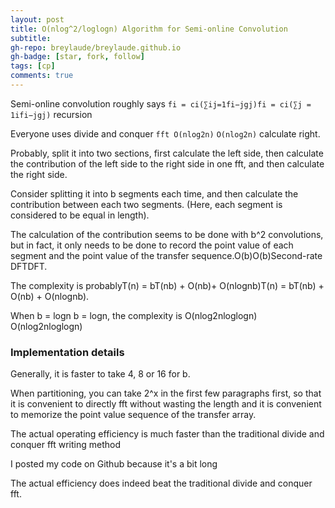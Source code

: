 ```yaml
---
layout: post
title: O(nlog^2/loglogn) Algorithm for Semi-online Convolution
subtitle: 
gh-repo: breylaude/breylaude.github.io
gh-badge: [star, fork, follow]
tags: [cp]
comments: true
---
```


Semi-online convolution roughly says `fi = ci(∑ij=1fi−jgj)fi = ci(∑j = 1ifi−jgj)` recursion

Everyone uses divide and conquer `fft O(nlog2n)` `O(nlog2⁡n)` calculate right.

Probably, split it into two sections, first calculate the left side, then calculate the contribution of the left side to the right side in one fft, and then calculate the right side.

Consider splitting it into b segments each time, and then calculate the contribution between each two segments. (Here, each segment is considered to be equal in length).

The calculation of the contribution seems to be done with b^2 convolutions, but in fact, it only needs to be done to record the point value of each segment and the point value of the transfer sequence.O(b)O(b)Second-rate DFTDFT.

The complexity is probablyT(n) = bT(nb) + O(nb)+ O(nlognb)T(n) = bT(nb) + O(nb) + O(nlog⁡nb).

When b = logn b = log⁡n, the complexity is O(nlog2nloglogn) O(nlog2⁡nlog⁡log⁡n)

### Implementation details

Generally, it is faster to take 4, 8 or 16 for b.

When partitioning, you can take 2^x in the first few paragraphs first, so that it is convenient to directly fft without wasting the length and it is convenient to memorize the point value sequence of the transfer array.

The actual operating efficiency is much faster than the traditional divide and conquer fft writing method

I posted my code on Github because it's a bit long

The actual efficiency does indeed beat the traditional divide and conquer fft.


